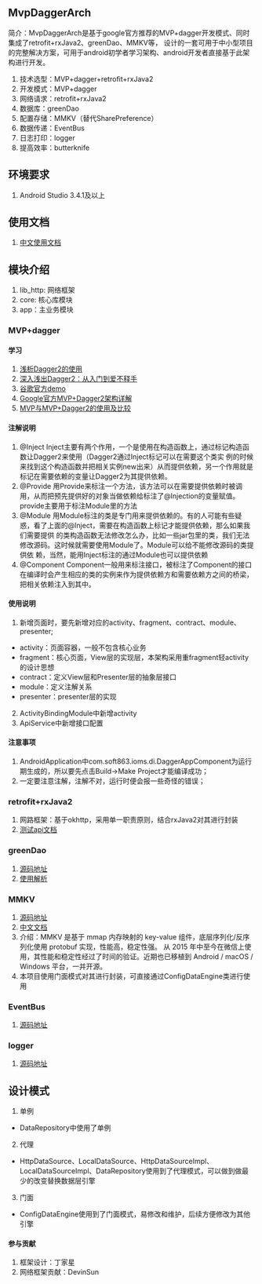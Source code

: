 ## MvpDaggerArch
简介：MvpDaggerArch是基于google官方推荐的MVP+dagger开发模式、同时集成了retrofit+rxJava2、greenDao、MMKV等，
设计的一套可用于中小型项目的完整解决方案，可用于android初学者学习架构、android开发者直接基于此架构进行开发。
1. 技术选型：MVP+dagger+retrofit+rxJava2
2. 开发模式：MVP+dagger
3. 网络请求：retrofit+rxJava2
4. 数据库：greenDao
5. 配置存储：MMKV（替代SharePreference）
6. 数据传递：EventBus
7. 日志打印：logger
8. 提高效率：butterknife

## 环境要求
1. Android Studio 3.4.1及以上

## 使用文档
1. [中文使用文档](https://blog.csdn.net/qq_23081779/article/details/96143754)

## 模块介绍
1. lib_http: 网络框架
2. core: 核心库模块
3. app：主业务模块

### MVP+dagger
#### 学习
1. [浅析Dagger2的使用]( https://www.cnblogs.com/all88/p/5788556.html)
2. [深入浅出Dagger2：从入门到爱不释手](https://www.jianshu.com/p/626b2087e2b1)
3. [谷歌官方demo](https://github.com/googlesamples/android-architecture/tree/todo-mvp/)
4. [Google官方MVP+Dagger2架构详解]( https://www.jianshu.com/p/01d3c014b0b1)
5. [MVP与MVP+Dagger2的使用及比较](https://blog.csdn.net/shoushow_yeping/article/details/71421627)
#### 注解说明
1. @Inject Inject主要有两个作用，一个是使用在构造函数上，通过标记构造函数让Dagger2来使用（Dagger2通过Inject标记可以在需要这个类实 例的时候来找到这个构造函数并把相关实例new出来）从而提供依赖，另一个作用就是标记在需要依赖的变量让Dagger2为其提供依赖。
2. @Provide 用Provide来标注一个方法，该方法可以在需要提供依赖时被调用，从而把预先提供好的对象当做依赖给标注了@Injection的变量赋值。provide主要用于标注Module里的方法
3. @Module 用Module标注的类是专门用来提供依赖的。有的人可能有些疑惑，看了上面的@Inject，需要在构造函数上标记才能提供依赖，那么如果我们需要提供 的类构造函数无法修改怎么办，比如一些jar包里的类，我们无法修改源码。这时候就需要使用Module了。Module可以给不能修改源码的类提供依 赖，当然，能用Inject标注的通过Module也可以提供依赖
4. @Component Component一般用来标注接口，被标注了Component的接口在编译时会产生相应的类的实例来作为提供依赖方和需要依赖方之间的桥梁，把相关依赖注入到其中。

#### 使用说明
1. 新增页面时，要先新增对应的activity、fragment、contract、module、presenter;
* activity：页面容器，一般不包含核心业务
* fragment：核心页面，View层的实现层，本架构采用重fragment轻activity的设计思想
* contract：定义View层和Presenter层的抽象层接口
* module：定义注解关系
* presenter：presenter层的实现
2. ActivityBindingModule中新增activity
3. ApiService中新增接口配置

#### 注意事项
1. AndroidApplication中com.soft863.ioms.di.DaggerAppComponent为运行期生成的，所以要先点击Build->Make Project才能编译成功；
2. 一定要注意注解，注解不对，运行时便会报一些奇怪的错误；

### retrofit+rxJava2
1. 网路框架：基于okhttp，采用单一职责原则，结合rxJava2对其进行封装
2. [测试api文档 ](https://www.wanandroid.com/blog/show/2)

### greenDao
1. [源码地址](https://github.com/greenrobot/greenDAO)
2. [使用解析](https://www.jianshu.com/p/53083f782ea2)

### MMKV
1. [源码地址](https://github.com/Tencent/MMKV)
2. [中文文档](https://github.com/Tencent/MMKV/blob/master/readme_cn.md)
3. 介绍：MMKV 是基于 mmap 内存映射的 key-value 组件，底层序列化/反序列化使用 protobuf 实现，性能高，稳定性强。
从 2015 年中至今在微信上使用，其性能和稳定性经过了时间的验证。近期也已移植到 Android / macOS / Windows 平台，一并开源。
4. 本项目使用门面模式对其进行封装，可直接通过ConfigDataEngine类进行使用

### EventBus
1. [源码地址](https://github.com/greenrobot/EventBus)


### logger
1. [源码地址](https://github.com/orhanobut/logger)

## 设计模式
1. 单例
* DataRepository中使用了单例
2. 代理
* HttpDataSource、LocalDataSource、HttpDataSourceImpl、LocalDataSourceImpl、DataRepository使用到了代理模式，可以做到做最少的改变替换数据层引擎
3. 门面
* ConfigDataEngine使用到了门面模式，易修改和维护，后续方便修改为其他引擎


#### 参与贡献
1. 框架设计：丁家星
2. 网络框架贡献：DevinSun